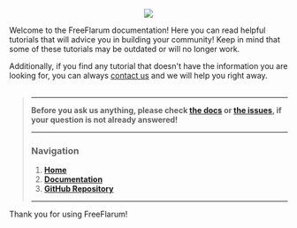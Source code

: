 <p align="center">
  <img src="https://raw.githubusercontent.com/gwillem/freeflarum.com/master/images/freeflarum-logo.svg">
</p>

Welcome to the FreeFlarum documentation! Here you can read helpful tutorials that will advice you in building your community! 
Keep in mind that some of these tutorials may be outdated or will no longer work. 

Additionally, if you find any tutorial that doesn't have the information you are looking for, you can always [contact us](mailto:info@freeflarum.com) and we will help you right away.
<br/>
<br/>

> ---
> **Before you ask us anything, please check [the docs](/docs) or [the issues](https://github.com/gwillem/freeflarum.com/issues/), if your question is not already answered!**
>
> ---
> ### __Navigation__
> 1. __[Home](https://www.freeflarum.com)__
> 2. __[Documentation](/docs)__
> 3. __[GitHub Repository](https://github.com/gwillem/freeflarum.com)__
>
> ---

Thank you for using FreeFlarum!
